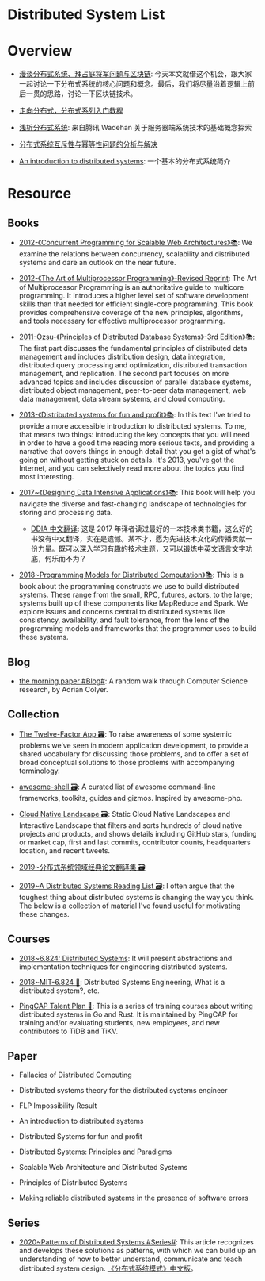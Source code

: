 # Distributed System List

# Overview

- [漫谈分布式系统、拜占庭将军问题与区块链](https://mp.weixin.qq.com/s/tngWdvoev8SQiyKt1gy5vw): 今天本文就借这个机会，跟大家一起讨论一下分布式系统的核心问题和概念。最后，我们将尽量沿着逻辑上前后一贯的思路，讨论一下区块链技术。

- [走向分布式，分布式系列入门教程](http://dcaoyuan.github.io/papers/pdfs/Scalability.pdf)

- [浅析分布式系统](http://wetest.qq.com/lab/view/203.html?from=content_toutiao): 来自腾讯 Wadehan 关于服务器端系统技术的基础概念探索

- [分布式系统互斥性与幂等性问题的分析与解决](http://blog.csdn.net/zdy0_2004/article/details/52760404)

- [An introduction to distributed systems](https://github.com/aphyr/distsys-class): 一个基本的分布式系统简介

# Resource

## Books

- [2012-《Concurrent Programming for Scalable Web Architectures》📚](http://berb.github.io/diploma-thesis/): We examine the relations between concurrency, scalability and distributed systems and dare an outlook on the near future.

- [2012-《The Art of Multiprocessor Programming》-Revised Reprint](https://www.safaribooksonline.com/library/view/the-art-of/9780123973375/): The Art of Multiprocessor Programming is an authoritative guide to multicore programming. It introduces a higher level set of software development skills than that needed for efficient single-core programming. This book provides comprehensive coverage of the new principles, algorithms, and tools necessary for effective multiprocessor programming.

- [2011-Özsu-《Principles of Distributed Database Systems》-3rd Edition》📚](http://www.springer.com/us/book/9781441988331): The first part discusses the fundamental principles of distributed data management and includes distribution design, data integration, distributed query processing and optimization, distributed transaction management, and replication. The second part focuses on more advanced topics and includes discussion of parallel database systems, distributed object management, peer-to-peer data management, web data management, data stream systems, and cloud computing.

- [2013-《Distributed systems for fun and profit》📚](http://book.mixu.net/distsys/): In this text I've tried to provide a more accessible introduction to distributed systems. To me, that means two things: introducing the key concepts that you will need in order to have a good time reading more serious texts, and providing a narrative that covers things in enough detail that you get a gist of what's going on without getting stuck on details. It's 2013, you've got the Internet, and you can selectively read more about the topics you find most interesting.

- [2017~《Designing Data Intensive Applications》📚](https://dataintensive.net/): This book will help you navigate the diverse and fast-changing landscape of technologies for storing and processing data.

  - [DDIA 中文翻译](https://github.com/Vonng/ddia): 这是 2017 年译者读过最好的一本技术类书籍，这么好的书没有中文翻译，实在是遗憾。某不才，愿为先进技术文化的传播贡献一份力量。既可以深入学习有趣的技术主题，又可以锻炼中英文语言文字功底，何乐而不为？

- [2018~Programming Models for Distributed Computation》📚](https://github.com/heathermiller/dist-prog-book): This is a book about the programming constructs we use to build distributed systems. These range from the small, RPC, futures, actors, to the large; systems built up of these components like MapReduce and Spark. We explore issues and concerns central to distributed systems like consistency, availability, and fault tolerance, from the lens of the programming models and frameworks that the programmer uses to build these systems.

## Blog

- [the morning paper #Blog#](https://blog.acolyer.org): A random walk through Computer Science research, by Adrian Colyer.

## Collection

- [The Twelve-Factor App 🗃️](http://12factor.net/zh_cn/): To raise awareness of some systemic problems we’ve seen in modern application development, to provide a shared vocabulary for discussing those problems, and to offer a set of broad conceptual solutions to those problems with accompanying terminology.

- [awesome-shell 🗃️](https://github.com/alebcay/awesome-shell): A curated list of awesome command-line frameworks, toolkits, guides and gizmos. Inspired by awesome-php.

- [Cloud Native Landscape 🗃️](https://github.com/cncf/landscape): Static Cloud Native Landscapes and Interactive Landscape that filters and sorts hundreds of cloud native projects and products, and shows details including GitHub stars, funding or market cap, first and last commits, contributor counts, headquarters location, and recent tweets.

- [2019~分布式系统领域经典论文翻译集 🗃️](https://zhuanlan.zhihu.com/p/91434149)

- [2019~A Distributed Systems Reading List 🗃️](https://dancres.github.io/Pages/): I often argue that the toughest thing about distributed systems is changing the way you think. The below is a collection of material I've found useful for motivating these changes.

## Courses

- [2018~6.824: Distributed Systems](http://nil.csail.mit.edu/6.824/2018/index.html): It will present abstractions and implementation techniques for engineering distributed systems.

- [2018~MIT-6.824 🎥](http://nil.csail.mit.edu/6.824/2018/schedule.html): Distributed Systems Engineering, What is a distributed system?, etc.

- [PingCAP Talent Plan 🎥](https://github.com/pingcap/talent-plan): This is a series of training courses about writing distributed systems in Go and Rust. It is maintained by PingCAP for training and/or evaluating students, new employees, and new contributors to TiDB and TiKV.

## Paper

- Fallacies of Distributed Computing

- Distributed systems theory for the distributed systems engineer

- FLP Impossibility Result

- An introduction to distributed systems

- Distributed Systems for fun and profit

- Distributed Systems: Principles and Paradigms

- Scalable Web Architecture and Distributed Systems

- Principles of Distributed Systems

- Making reliable distributed systems in the presence of software errors

## Series

- [2020~Patterns of Distributed Systems #Series#](https://martinfowler.com/articles/patterns-of-distributed-systems/): This article recognizes and develops these solutions as patterns, with which we can build up an understanding of how to better understand, communicate and teach distributed system design. [《分布式系统模式》中文版](https://github.com/dreamhead/patterns-of-distributed-systems)。

